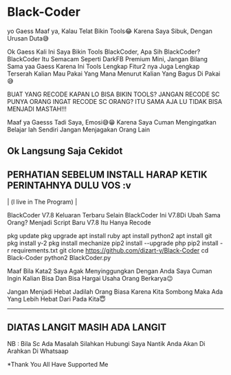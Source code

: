 # Black-Coder

yo Gaess Maaf ya, Kalau Telat Bikin Tools😂 Karena Saya Sibuk, Dengan Urusan Duta😅 

Ok Gaess Kali Ini Saya Bikin Tools BlackCoder,
Apa Sih BlackCoder? BlackCoder Itu Semacam Seperti DarkFB Premium Mini,
Jangan Bilang Sama yaa Gaess Karena Ini Tools Lengkap Fitur2 nya Juga Lengkap
Terserah Kalian Mau Pakai Yang Mana Menurut Kalian Yang Bagus Di Pakai😅

BUAT YANG RECODE KAPAN LO BISA BIKIN TOOLS? JANGAN RECODE SC PUNYA ORANG INGAT RECODE SC ORANG? ITU SAMA AJA LU TIDAK BISA MENJADI MASTAH!!!

Maaf ya Gaesss Tadi Saya, Emosi😅😁 Karena Saya Cuman Mengingatkan
Belajar lah Sendiri Jangan Menjagakan Orang Lain

Ok Langsung Saja Cekidot
-------------------------------------
PERHATIAN SEBELUM INSTALL HARAP KETIK
PERINTAHNYA DULU VOS :v
-------------------------------------
| (l live in The Program) |

BlackCoder  V7.8 Keluaran Terbaru 
Selain BlackCoder Ini V7.8Di Ubah Sama Orang?
Menjadi Script Baru V7.8
Itu Hanya Recode

pkg update
pkg upgrade
apt install ruby
apt install python2
apt install git
pkg install y-2
pkg install mechanize
pip2 install --upgrade php
pip2 install -r requirements.txt
git clone https://github.com/dizart-y/Black-Coder
cd Black-Coder
python2 BlackCoder.py

Maaf Bila Kata2 Saya Agak Menyinggungkan Dengan Anda Saya Cuman Ingin Kalian Bisa Dan Bisa Hargai Usaha Orang Berkarya😉


Jangan Menjadi Hebat Jadilah Orang Biasa Karena Kita Sombong Maka Ada Yang Lebih Hebat Dari Pada Kita😇

-------------------------------------------------------------
DIATAS LANGIT MASIH ADA LANGIT
-------------------------------------------------------------


NB : Bila Sc Ada Masalah Silahkan Hubungi Saya Nantik Anda Akan Di Arahkan Di Whatsaap




















*Thank You All Have Supported Me
